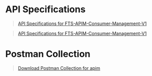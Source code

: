 # API Specifications

<!-- theme: info -->  
> [API Specifications for FTS-APIM-Consumer-Management-V1 ](?path=docs/resources/FTS-APIM-Consumer-Management-V1.yaml)

<!-- theme: info -->  
> [API Specifications for FTS-APIM-Consumer-Management-V1 ](?path=docs/resources/FTS-APIM-Consumer-Management-V1.yaml)

 # Postman Collection

<!-- theme: info -->  
> [Download Postman Collection for apim ](https://github.com/Fiserv/apim/blob/feature/assets/APIM-postman-collection/fts-apim-postman-collection.zip)


